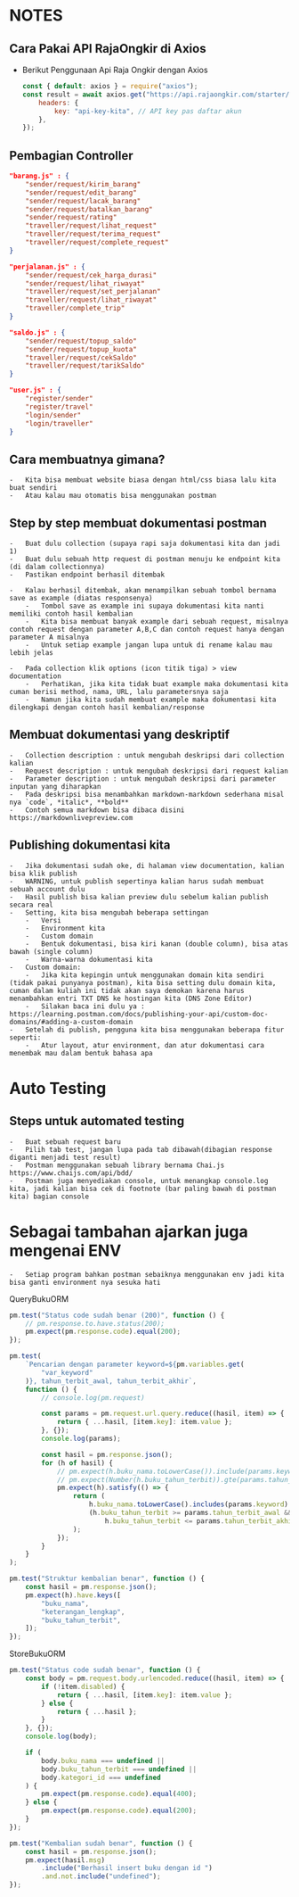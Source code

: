 # NOTES

## Cara Pakai API RajaOngkir di Axios

-   Berikut Penggunaan Api Raja Ongkir dengan Axios

    ```js
    const { default: axios } = require("axios");
    const result = await axios.get("https://api.rajaongkir.com/starter/city", {
        headers: {
            key: "api-key-kita", // API key pas daftar akun
        },
    });
    ```

## Pembagian Controller

```json
"barang.js" : {
	"sender/request/kirim_barang"
	"sender/request/edit_barang"
	"sender/request/lacak_barang"
	"sender/request/batalkan_barang"
	"sender/request/rating"
	"traveller/request/lihat_request"
	"traveller/request/terima_request"
	"traveller/request/complete_request"
}

"perjalanan.js" : {
	"sender/request/cek_harga_durasi"
	"sender/request/lihat_riwayat"
	"traveller/request/set_perjalanan"
	"traveller/request/lihat_riwayat"
	"traveller/complete_trip"
}

"saldo.js" : {
	"sender/request/topup_saldo"
	"sender/request/topup_kuota"
	"traveller/request/cekSaldo"
	"traveller/request/tarikSaldo"
}

"user.js" : {
	"register/sender"
	"register/travel"
	"login/sender"
	"login/traveller"
}
```

## Cara membuatnya gimana?

    -   Kita bisa membuat website biasa dengan html/css biasa lalu kita buat sendiri
    -   Atau kalau mau otomatis bisa menggunakan postman

## Step by step membuat dokumentasi postman

    -   Buat dulu collection (supaya rapi saja dokumentasi kita dan jadi 1)
    -   Buat dulu sebuah http request di postman menuju ke endpoint kita (di dalam collectionnya)
    -   Pastikan endpoint berhasil ditembak

    -   Kalau berhasil ditembak, akan menampilkan sebuah tombol bernama save as example (diatas responsenya)
        -   Tombol save as example ini supaya dokumentasi kita nanti memiliki contoh hasil kembalian
        -   Kita bisa membuat banyak example dari sebuah request, misalnya contoh request dengan parameter A,B,C dan contoh request hanya dengan parameter A misalnya
        -   Untuk setiap example jangan lupa untuk di rename kalau mau lebih jelas

    -   Pada collection klik options (icon titik tiga) > view documentation
        -   Perhatikan, jika kita tidak buat example maka dokumentasi kita cuman berisi method, nama, URL, lalu parametersnya saja
        -   Namun jika kita sudah membuat example maka dokumentasi kita dilengkapi dengan contoh hasil kembalian/response

## Membuat dokumentasi yang deskriptif

    -   Collection description : untuk mengubah deskripsi dari collection kalian
    -   Request description : untuk mengubah deskripsi dari request kalian
    -   Parameter description : untuk mengubah deskripsi dari parameter inputan yang diharapkan
    -   Pada deskripsi bisa menambahkan markdown-markdown sederhana misal nya `code`, *italic*, **bold**
    -   Contoh semua markdown bisa dibaca disini https://markdownlivepreview.com

## Publishing dokumentasi kita

    -   Jika dokumentasi sudah oke, di halaman view documentation, kalian bisa klik publish
    -   WARNING, untuk publish sepertinya kalian harus sudah membuat sebuah account dulu
    -   Hasil publish bisa kalian preview dulu sebelum kalian publish secara real
    -   Setting, kita bisa mengubah beberapa settingan
        -   Versi
        -   Environment kita
        -   Custom domain
        -   Bentuk dokumentasi, bisa kiri kanan (double column), bisa atas bawah (single column)
        -   Warna-warna dokumentasi kita
    -   Custom domain:
        -   Jika kita kepingin untuk menggunakan domain kita sendiri (tidak pakai punyanya postman), kita bisa setting dulu domain kita, cuman dalam kuliah ini tidak akan saya demokan karena harus menambahkan entri TXT DNS ke hostingan kita (DNS Zone Editor)
        -   Silakan baca ini dulu ya : https://learning.postman.com/docs/publishing-your-api/custom-doc-domains/#adding-a-custom-domain
    -   Setelah di publish, pengguna kita bisa menggunakan beberapa fitur seperti:
        -   Atur layout, atur environment, dan atur dokumentasi cara menembak mau dalam bentuk bahasa apa

# Auto Testing

## Steps untuk automated testing

    -   Buat sebuah request baru
    -   Pilih tab test, jangan lupa pada tab dibawah(dibagian response diganti menjadi test result)
    -   Postman menggunakan sebuah library bernama Chai.js https://www.chaijs.com/api/bdd/
    -   Postman juga menyediakan console, untuk menangkap console.log kita, jadi kalian bisa cek di footnote (bar paling bawah di postman kita) bagian console

# Sebagai tambahan ajarkan juga mengenai ENV

    -   Setiap program bahkan postman sebaiknya menggunakan env jadi kita bisa ganti environment nya sesuka hati

QueryBukuORM

```js
pm.test("Status code sudah benar (200)", function () {
    // pm.response.to.have.status(200);
    pm.expect(pm.response.code).equal(200);
});

pm.test(
    `Pencarian dengan parameter keyword=${pm.variables.get(
        "var_keyword"
    )}, tahun_terbit_awal, tahun_terbit_akhir`,
    function () {
        // console.log(pm.request)

        const params = pm.request.url.query.reduce((hasil, item) => {
            return { ...hasil, [item.key]: item.value };
        }, {});
        console.log(params);

        const hasil = pm.response.json();
        for (h of hasil) {
            // pm.expect(h.buku_nama.toLowerCase()).include(params.keyword)
            // pm.expect(Number(h.buku_tahun_terbit)).gte(params.tahun_terbit_awal).and.lte(params.tahun_terbit_akhir)
            pm.expect(h).satisfy(() => {
                return (
                    h.buku_nama.toLowerCase().includes(params.keyword) ||
                    (h.buku_tahun_terbit >= params.tahun_terbit_awal &&
                        h.buku_tahun_terbit <= params.tahun_terbit_akhir)
                );
            });
        }
    }
);

pm.test("Struktur kembalian benar", function () {
    const hasil = pm.response.json();
    pm.expect(h).have.keys([
        "buku_nama",
        "keterangan_lengkap",
        "buku_tahun_terbit",
    ]);
});
```

StoreBukuORM

```js
pm.test("Status code sudah benar", function () {
    const body = pm.request.body.urlencoded.reduce((hasil, item) => {
        if (!item.disabled) {
            return { ...hasil, [item.key]: item.value };
        } else {
            return { ...hasil };
        }
    }, {});
    console.log(body);

    if (
        body.buku_nama === undefined ||
        body.buku_tahun_terbit === undefined ||
        body.kategori_id === undefined
    ) {
        pm.expect(pm.response.code).equal(400);
    } else {
        pm.expect(pm.response.code).equal(200);
    }
});

pm.test("Kembalian sudah benar", function () {
    const hasil = pm.response.json();
    pm.expect(hasil.msg)
        .include("Berhasil insert buku dengan id ")
        .and.not.include("undefined");
});
```
